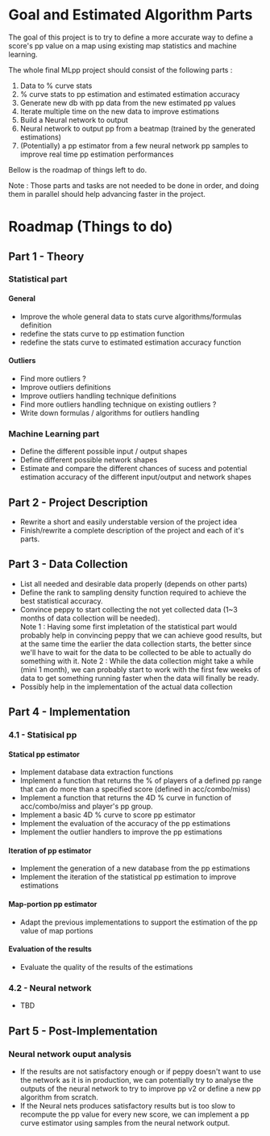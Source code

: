 # Goal and Estimated Algorithm Parts
The goal of this project is to try to define a more accurate way to define a score's pp value on a map using existing map statistics and machine learning.

The whole final MLpp project should consist of the following parts :
1. Data to % curve stats
2. % curve stats to pp estimation and estimated estimation accuracy
3. Generate new db with pp data from the new estimated pp values
4. Iterate multiple time on the new data to improve estimations
5. Build a Neural network to output
6. Neural network to output pp from a beatmap (trained by the generated estimations)
7. (Potentially) a pp estimator from a few neural network pp samples to improve real time pp estimation performances

Bellow is the roadmap of things left to do.

Note : Those parts and tasks are not needed to be done in order, and doing them in parallel should help advancing faster in the project.

# Roadmap (Things to do)


## Part 1 - Theory

### Statistical part
#### General
- Improve the whole general data to stats curve algorithms/formulas definition
- redefine the stats curve to pp estimation function
- redefine the stats curve to estimated estimation accuracy function

#### Outliers
- Find more outliers ?
- Improve outliers definitions
- Improve outliers handling technique definitions
- Find more outliers handling technique on existing outliers ?
- Write down formulas / algorithms for outliers handling

### Machine Learning part
- Define the different possible input / output shapes
- Define different possible network shapes
- Estimate and compare the different chances of sucess and potential estimation accuracy of the different input/output and network shapes


## Part 2 - Project Description
- Rewrite a short and easily understable version of the project idea
- Finish/rewrite a complete description of the project and each of it's parts.


## Part 3 - Data Collection
- List all needed and desirable data properly (depends on other parts)
- Define the rank to sampling density function required to achieve the best statistical accuracy.
- Convince peppy to start collecting the not yet collected data (1~3 months of data collection will be needed).  
Note 1 : Having some first impletation of the statistical part would probably help in convincing peppy that we can achieve good results, but at the same time the earlier the data collection starts, the better since we'll have to wait for the data to be collected to be able to actually do something with it.
Note 2 : While the data collection might take a while (mini 1 month), we can probably start to work with the first few weeks of data to get something running faster when the data will finally be ready.
- Possibly help in the implementation of the actual data collection


## Part 4 - Implementation
### 4.1 - Statisical pp
#### Statical pp estimator
- Implement database data extraction functions
- Implement a function that returns the % of players of a defined pp range that can do more than a specified score (defined in acc/combo/miss)
- Implement a function that returns the 4D % curve in function of acc/combo/miss and player's pp group.
- Implement a basic 4D % curve to score pp estimator
- Implement the evaluation of the accuracy of the pp estimations
- Implement the outlier handlers to improve the pp estimations
#### Iteration of pp estimator
- Implement the generation of a new database from the pp estimations
- Implement the iteration of the statistical pp estimation to improve estimations
#### Map-portion pp estimator
- Adapt the previous implementations to support the estimation of the pp value of map portions
#### Evaluation of the results
- Evaluate the quality of the results of the estimations


### 4.2 - Neural network
- TBD


## Part 5 - Post-Implementation
### Neural network ouput analysis
- If the results are not satisfactory enough or if peppy doesn't want to use the network as it is in production, we can potentially try to analyse the outputs of the neural network to try to improve pp v2 or define a new pp algorithm from scratch.
- If the Neural nets produces satisfactory results but is too slow to recompute the pp value for every new score, we can implement a pp curve estimator using samples from the neural network output.
